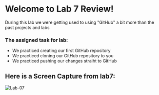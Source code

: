 # Welcome to Lab 7 Review!

During this lab we were getting used to using "GitHub" a bit more than the past projects and labs

### The assigned task for lab:
- We practiced creating our first GitHub repository
- We practiced cloning our GitHub repository to you 
- We practiced pushing our changes straiht to GitHub


## Here is a Screen Capture from lab7:
![Lab-07](https://user-images.githubusercontent.com/81718217/120881764-59568a80-c588-11eb-9915-bfd99be37793.png)


